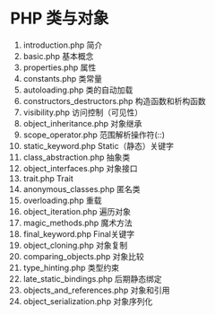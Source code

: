 # PHP 类与对象

1. introduction.php 简介
2. basic.php 基本概念
3. properties.php 属性
4. constants.php 类常量
5. autoloading.php 类的自动加载
6. constructors_destructors.php 构造函数和析构函数
7. visibility.php 访问控制（可见性）
8. object_inheritance.php 对象继承
9. scope_operator.php 范围解析操作符(::)
10. static_keyword.php Static（静态）关键字
11. class_abstraction.php 抽象类
12. object_interfaces.php 对象接口
13. trait.php Trait
14. anonymous_classes.php 匿名类
15. overloading.php 重载
16. object_iteration.php 遍历对象
17. magic_methods.php 魔术方法
18. final_keyword.php Final关键字
19. object_cloning.php 对象复制
20. comparing_objects.php 对象比较
21. type_hinting.php 类型约束
22. late_static_bindings.php 后期静态绑定
23. objects_and_references.php 对象和引用
24. object_serialization.php 对象序列化